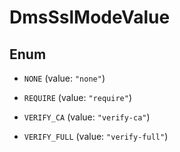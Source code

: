 

# DmsSslModeValue

## Enum


* `NONE` (value: `"none"`)

* `REQUIRE` (value: `"require"`)

* `VERIFY_CA` (value: `"verify-ca"`)

* `VERIFY_FULL` (value: `"verify-full"`)



